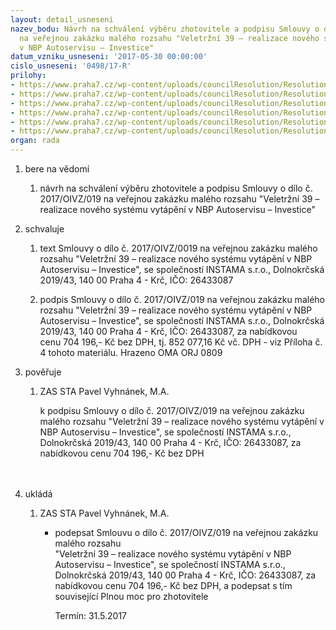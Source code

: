 ```yaml
---
layout: detail_usneseni
nazev_bodu: Návrh na schválení výběru zhotovitele a podpisu Smlouvy o dílo č. 2017/OIVZ/0019
  na veřejnou zakázku malého rozsahu "Veletržní 39 – realizace nového systému vytápění
  v NBP Autoservisu – Investice"
datum_vzniku_usneseni: '2017-05-30 00:00:00'
cislo_usneseni: '0498/17-R'
prilohy:
- https://www.praha7.cz/wp-content/uploads/councilResolution/Resolutions/29051/export/1Duvodovazprava_HP~206833.doc
- https://www.praha7.cz/wp-content/uploads/councilResolution/Resolutions/29051/export/4Smlouva_o_dilo~206830.doc
- https://www.praha7.cz/wp-content/uploads/councilResolution/Resolutions/29051/export/5Cenovanabidka~206829.xls
- https://www.praha7.cz/wp-content/uploads/councilResolution/Resolutions/29051/export/6Plnamoc~206828.doc
- https://www.praha7.cz/wp-content/uploads/councilResolution/Resolutions/29051/export/7Vyzva_k_podani_nabidky~206827.pdf
- https://www.praha7.cz/wp-content/uploads/councilResolution/Resolutions/29051/export/export~295987.pdf
organ: rada
---
```

<ol id="urzList" class="urzList_view"><li id="" class="urzClass1"><span name="1">bere na vědomí</span><ol class="urzOlClass"><li style="text-align: left;" id="" class="urzClass2"><span><p>návrh na schválení výběru zhotovitele a podpisu Smlouvy o dílo č. 2017/OIVZ/019 na veřejnou zakázku malého rozsahu "Veletržní 39 – realizace nového systému vytápění v NBP Autoservisu – Investice"</p></span></li></ol></li><li id="" class="urzClass1"><span name="24">schvaluje</span><ol class="urzOlClass"><li style="text-align: left;" id="" class="urzClass2"><span><p>text Smlouvy o dílo č. 2017/OIVZ/0019 na veřejnou zakázku malého rozsahu "Veletržní 39 – realizace nového systému vytápění v NBP Autoservisu – Investice", se společností INSTAMA s.r.o., Dolnokrčská 2019/43, 140 00 Praha 4 - Krč, IČO: 26433087<br></p></span></li><li style="text-align: left;" id="" class="urzClass2"><span><p>podpis Smlouvy o dílo č. 2017/OIVZ/019 na veřejnou zakázku malého rozsahu "Veletržní 39 – realizace nového systému vytápění v NBP Autoservisu – Investice", se společností INSTAMA s.r.o., Dolnokrčská 2019/43, 140 00 Praha 4 - Krč, IČO: 26433087, za nabídkovou cenu&nbsp;704 196,- Kč bez DPH, tj. 852 077,16 Kč vč. DPH - viz Příloha č. 4 tohoto materiálu. Hrazeno OMA ORJ 0809</p></span></li></ol></li><li id="" class="urzClass1"><span name="16">pověřuje</span><ol class="urzOlClass"><li style="text-align: left;" id="" class="urzClass2"><span><p>ZAS STA Pavel Vyhnánek, M.A.</p><p>k podpisu Smlouvy o dílo č. 2017/OIVZ/019 na veřejnou zakázku malého rozsahu "Veletržní 39 – realizace nového systému vytápění v NBP Autoservisu – Investice", se společností INSTAMA s.r.o., Dolnokrčská 2019/43, 140 00 Praha 4 - Krč, IČO: 26433087, za nabídkovou cenu 704 196,- Kč bez DPH<br><br><br></p></span></li></ol></li><li class="urzClass1" id="urzUkoly"><span name="1">ukládá</span><ol class="urzOlClass"><li class="urzClass2"><span><p>ZAS STA Pavel Vyhnánek, M.A.</p></span><ul class="urzUlClass"><li class="urzClass3"><span><p>podepsat Smlouvu o dílo č. 2017/OIVZ/019 na veřejnou zakázku malého rozsahu<br>"Veletržní 39 – realizace nového systému vytápění v NBP Autoservisu – Investice", se společností INSTAMA s.r.o., Dolnokrčská 2019/43, 140 00 Praha 4 - Krč, IČO: 26433087, za nabídkovou cenu 704 196,- Kč bez DPH, a podepsat s tím související Plnou moc pro zhotovitele</p></span><span class="urzUkolTermin">  Termín:&nbsp;31.5.2017</span></li></ul></li></ol></li></ol>